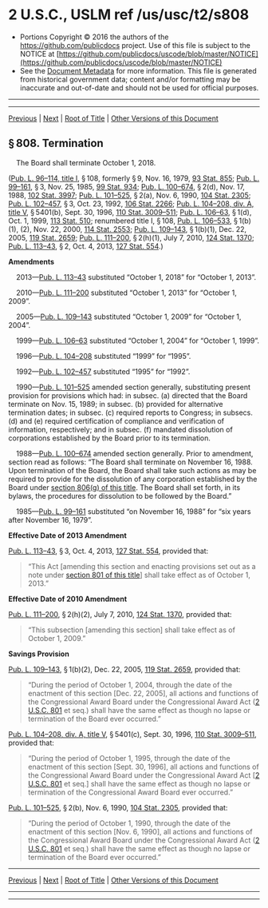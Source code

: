 ---
---

# 2 U.S.C., USLM ref /us/usc/t2/s808

* Portions Copyright © 2016 the authors of the https://github.com/publicdocs project.
  Use of this file is subject to the NOTICE at [https://github.com/publicdocs/uscode/blob/master/NOTICE](https://github.com/publicdocs/uscode/blob/master/NOTICE)
* See the [Document Metadata](././../../../../..//README.md) for more information.
  This file is generated from historical government data; content and/or formatting may be inaccurate and out-of-date and should not be used for official purposes.

----------
----------

[Previous](./../../../../..//us/usc/t2/ch19/schI/m__us_usc_t2_s807.md) | [Next](./../../../../..//us/usc/t2/ch19/schII/m__us_usc_t2_ch19_schII.md) | [Root of Title](./../../../../../) | [Other Versions of this Document](https://publicdocs.github.io/go/links?ns=uslm&ref=%2Fus%2Fusc%2Ft2%2Fs808)

## § 808. Termination

    The Board shall terminate October 1, 2018.

([Pub. L. 96–114, title I][/us/pl/96/114/tI], § 108, formerly § 9, Nov. 16, 1979, [93 Stat. 855][/us/stat/93/855]; [Pub. L. 99–161][/us/pl/99/161], § 3, Nov. 25, 1985, [99 Stat. 934][/us/stat/99/934]; [Pub. L. 100–674][/us/pl/100/674], § 2(d), Nov. 17, 1988, [102 Stat. 3997][/us/stat/102/3997]; [Pub. L. 101–525][/us/pl/101/525], § 2(a), Nov. 6, 1990, [104 Stat. 2305][/us/stat/104/2305]; [Pub. L. 102–457][/us/pl/102/457], § 3, Oct. 23, 1992, [106 Stat. 2266][/us/stat/106/2266]; [Pub. L. 104–208, div. A, title V][/us/pl/104/208/dA/tV], § 5401(b), Sept. 30, 1996, [110 Stat. 3009–511][/us/stat/110/3009-511]; [Pub. L. 106–63][/us/pl/106/63], § 1(d), Oct. 1, 1999, [113 Stat. 510][/us/stat/113/510]; renumbered title I, § 108, [Pub. L. 106–533][/us/pl/106/533], § 1(b)(1), (2), Nov. 22, 2000, [114 Stat. 2553][/us/stat/114/2553]; [Pub. L. 109–143][/us/pl/109/143], § 1(b)(1), Dec. 22, 2005, [119 Stat. 2659][/us/stat/119/2659]; [Pub. L. 111–200][/us/pl/111/200], § 2(h)(1), July 7, 2010, [124 Stat. 1370][/us/stat/124/1370]; [Pub. L. 113–43][/us/pl/113/43], § 2, Oct. 4, 2013, [127 Stat. 554][/us/stat/127/554].)

 __Amendments__ 

    2013—[Pub. L. 113–43][/us/pl/113/43] substituted “October 1, 2018” for “October 1, 2013”.

    2010—[Pub. L. 111–200][/us/pl/111/200] substituted “October 1, 2013” for “October 1, 2009”.

    2005—[Pub. L. 109–143][/us/pl/109/143] substituted “October 1, 2009” for “October 1, 2004”.

    1999—[Pub. L. 106–63][/us/pl/106/63] substituted “October 1, 2004” for “October 1, 1999”.

    1996—[Pub. L. 104–208][/us/pl/104/208] substituted “1999” for “1995”.

    1992—[Pub. L. 102–457][/us/pl/102/457] substituted “1995” for “1992”.

    1990—[Pub. L. 101–525][/us/pl/101/525] amended section generally, substituting present provision for provisions which had: in subsec. (a) directed that the Board terminate on Nov. 15, 1989; in subsec. (b) provided for alternative termination dates; in subsec. (c) required reports to Congress; in subsecs. (d) and (e) required certification of compliance and verification of information, respectively; and in subsec. (f) mandated dissolution of corporations established by the Board prior to its termination.

    1988—[Pub. L. 100–674][/us/pl/100/674] amended section generally. Prior to amendment, section read as follows: “The Board shall terminate on November 16, 1988. Upon termination of the Board, the Board shall take such actions as may be required to provide for the dissolution of any corporation established by the Board under [section 806(g) of this title][/us/usc/t2/s806/g]. The Board shall set forth, in its bylaws, the procedures for dissolution to be followed by the Board.”

    1985—[Pub. L. 99–161][/us/pl/99/161] substituted “on November 16, 1988” for “six years after November 16, 1979”.

 __Effective Date of 2013 Amendment__ 

[Pub. L. 113–43][/us/pl/113/43], § 3, Oct. 4, 2013, [127 Stat. 554][/us/stat/127/554], provided that: 

> “This Act \[amending this section and enacting provisions set out as a note under [section 801 of this title][/us/usc/t2/s801]\] shall take effect as of October 1, 2013.”

 __Effective Date of 2010 Amendment__ 

[Pub. L. 111–200][/us/pl/111/200], § 2(h)(2), July 7, 2010, [124 Stat. 1370][/us/stat/124/1370], provided that: 

> “This subsection \[amending this section\] shall take effect as of October 1, 2009.”

 __Savings Provision__ 

[Pub. L. 109–143][/us/pl/109/143], § 1(b)(2), Dec. 22, 2005, [119 Stat. 2659][/us/stat/119/2659], provided that: 

> “During the period of October 1, 2004, through the date of the enactment of this section \[Dec. 22, 2005\], all actions and functions of the Congressional Award Board under the Congressional Award Act ([2 U.S.C. 801][/us/usc/t2/s801] et seq.) shall have the same effect as though no lapse or termination of the Board ever occurred.”

[Pub. L. 104–208, div. A, title V][/us/pl/104/208/dA/tV], § 5401(c), Sept. 30, 1996, [110 Stat. 3009–511][/us/stat/110/3009-511], provided that: 

> “During the period of October 1, 1995, through the date of the enactment of this section \[Sept. 30, 1996\], all actions and functions of the Congressional Award Board under the Congressional Award Act \[[2 U.S.C. 801][/us/usc/t2/s801] et seq.\] shall have the same effect as though no lapse or termination of the Congressional Award Board ever occurred.”

[Pub. L. 101–525][/us/pl/101/525], § 2(b), Nov. 6, 1990, [104 Stat. 2305][/us/stat/104/2305], provided that: 

> “During the period of October 1, 1990, through the date of the enactment of this section \[Nov. 6, 1990\], all actions and functions of the Congressional Award Board under the Congressional Award Act ([2 U.S.C. 801][/us/usc/t2/s801] et seq.) shall have the same effect as though no lapse or termination of the Board ever occurred.”

----------

[Previous](./../../../../..//us/usc/t2/ch19/schI/m__us_usc_t2_s807.md) | [Next](./../../../../..//us/usc/t2/ch19/schII/m__us_usc_t2_ch19_schII.md) | [Root of Title](./../../../../../) | [Other Versions of this Document](https://publicdocs.github.io/go/links?ns=uslm&ref=%2Fus%2Fusc%2Ft2%2Fs808)

----------
----------

[/us/pl/96/114/tI]: https://publicdocs.github.io/go/links?ns=uslm&ref=%2Fus%2Fpl%2F96%2F114%2FtI
[/us/stat/93/855]: https://publicdocs.github.io/go/links?ns=uslm&ref=%2Fus%2Fstat%2F93%2F855
[/us/pl/99/161]: https://publicdocs.github.io/go/links?ns=uslm&ref=%2Fus%2Fpl%2F99%2F161
[/us/stat/99/934]: https://publicdocs.github.io/go/links?ns=uslm&ref=%2Fus%2Fstat%2F99%2F934
[/us/pl/100/674]: https://publicdocs.github.io/go/links?ns=uslm&ref=%2Fus%2Fpl%2F100%2F674
[/us/stat/102/3997]: https://publicdocs.github.io/go/links?ns=uslm&ref=%2Fus%2Fstat%2F102%2F3997
[/us/pl/101/525]: https://publicdocs.github.io/go/links?ns=uslm&ref=%2Fus%2Fpl%2F101%2F525
[/us/stat/104/2305]: https://publicdocs.github.io/go/links?ns=uslm&ref=%2Fus%2Fstat%2F104%2F2305
[/us/pl/102/457]: https://publicdocs.github.io/go/links?ns=uslm&ref=%2Fus%2Fpl%2F102%2F457
[/us/stat/106/2266]: https://publicdocs.github.io/go/links?ns=uslm&ref=%2Fus%2Fstat%2F106%2F2266
[/us/pl/104/208/dA/tV]: https://publicdocs.github.io/go/links?ns=uslm&ref=%2Fus%2Fpl%2F104%2F208%2FdA%2FtV
[/us/stat/110/3009-511]: https://publicdocs.github.io/go/links?ns=uslm&ref=%2Fus%2Fstat%2F110%2F3009-511
[/us/pl/106/63]: https://publicdocs.github.io/go/links?ns=uslm&ref=%2Fus%2Fpl%2F106%2F63
[/us/stat/113/510]: https://publicdocs.github.io/go/links?ns=uslm&ref=%2Fus%2Fstat%2F113%2F510
[/us/pl/106/533]: https://publicdocs.github.io/go/links?ns=uslm&ref=%2Fus%2Fpl%2F106%2F533
[/us/stat/114/2553]: https://publicdocs.github.io/go/links?ns=uslm&ref=%2Fus%2Fstat%2F114%2F2553
[/us/pl/109/143]: https://publicdocs.github.io/go/links?ns=uslm&ref=%2Fus%2Fpl%2F109%2F143
[/us/stat/119/2659]: https://publicdocs.github.io/go/links?ns=uslm&ref=%2Fus%2Fstat%2F119%2F2659
[/us/pl/111/200]: https://publicdocs.github.io/go/links?ns=uslm&ref=%2Fus%2Fpl%2F111%2F200
[/us/stat/124/1370]: https://publicdocs.github.io/go/links?ns=uslm&ref=%2Fus%2Fstat%2F124%2F1370
[/us/pl/113/43]: https://publicdocs.github.io/go/links?ns=uslm&ref=%2Fus%2Fpl%2F113%2F43
[/us/stat/127/554]: https://publicdocs.github.io/go/links?ns=uslm&ref=%2Fus%2Fstat%2F127%2F554
[/us/pl/113/43]: https://publicdocs.github.io/go/links?ns=uslm&ref=%2Fus%2Fpl%2F113%2F43
[/us/pl/111/200]: https://publicdocs.github.io/go/links?ns=uslm&ref=%2Fus%2Fpl%2F111%2F200
[/us/pl/109/143]: https://publicdocs.github.io/go/links?ns=uslm&ref=%2Fus%2Fpl%2F109%2F143
[/us/pl/106/63]: https://publicdocs.github.io/go/links?ns=uslm&ref=%2Fus%2Fpl%2F106%2F63
[/us/pl/104/208]: https://publicdocs.github.io/go/links?ns=uslm&ref=%2Fus%2Fpl%2F104%2F208
[/us/pl/102/457]: https://publicdocs.github.io/go/links?ns=uslm&ref=%2Fus%2Fpl%2F102%2F457
[/us/pl/101/525]: https://publicdocs.github.io/go/links?ns=uslm&ref=%2Fus%2Fpl%2F101%2F525
[/us/pl/100/674]: https://publicdocs.github.io/go/links?ns=uslm&ref=%2Fus%2Fpl%2F100%2F674
[/us/usc/t2/s806/g]: https://publicdocs.github.io/go/links?ns=uslm&ref=%2Fus%2Fusc%2Ft2%2Fs806%2Fg
[/us/pl/99/161]: https://publicdocs.github.io/go/links?ns=uslm&ref=%2Fus%2Fpl%2F99%2F161
[/us/pl/113/43]: https://publicdocs.github.io/go/links?ns=uslm&ref=%2Fus%2Fpl%2F113%2F43
[/us/stat/127/554]: https://publicdocs.github.io/go/links?ns=uslm&ref=%2Fus%2Fstat%2F127%2F554
[/us/usc/t2/s801]: https://publicdocs.github.io/go/links?ns=uslm&ref=%2Fus%2Fusc%2Ft2%2Fs801
[/us/pl/111/200]: https://publicdocs.github.io/go/links?ns=uslm&ref=%2Fus%2Fpl%2F111%2F200
[/us/stat/124/1370]: https://publicdocs.github.io/go/links?ns=uslm&ref=%2Fus%2Fstat%2F124%2F1370
[/us/pl/109/143]: https://publicdocs.github.io/go/links?ns=uslm&ref=%2Fus%2Fpl%2F109%2F143
[/us/stat/119/2659]: https://publicdocs.github.io/go/links?ns=uslm&ref=%2Fus%2Fstat%2F119%2F2659
[/us/usc/t2/s801]: https://publicdocs.github.io/go/links?ns=uslm&ref=%2Fus%2Fusc%2Ft2%2Fs801
[/us/pl/104/208/dA/tV]: https://publicdocs.github.io/go/links?ns=uslm&ref=%2Fus%2Fpl%2F104%2F208%2FdA%2FtV
[/us/stat/110/3009-511]: https://publicdocs.github.io/go/links?ns=uslm&ref=%2Fus%2Fstat%2F110%2F3009-511
[/us/usc/t2/s801]: https://publicdocs.github.io/go/links?ns=uslm&ref=%2Fus%2Fusc%2Ft2%2Fs801
[/us/pl/101/525]: https://publicdocs.github.io/go/links?ns=uslm&ref=%2Fus%2Fpl%2F101%2F525
[/us/stat/104/2305]: https://publicdocs.github.io/go/links?ns=uslm&ref=%2Fus%2Fstat%2F104%2F2305
[/us/usc/t2/s801]: https://publicdocs.github.io/go/links?ns=uslm&ref=%2Fus%2Fusc%2Ft2%2Fs801


